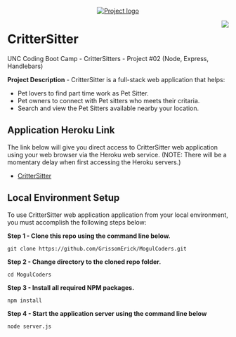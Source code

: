 
<p align="center">
 <a href="https://github.com/GrissomErick/MogulCoders" target="_blank"><img src="https://github.com/GrissomErick/MogulCoders/blob/master/public/img/crittersitter.png?raw=true" alt="Project logo"/></a>
</p>

<a href="https://github.com/GrissomErick/MogulCoders/blob/master/public/appdocs/MogulCoders.md" target="_blank"><img src="https://github.com/GrissomErick/MogulCoders/blob/master/public/img/mogulcoders.png" 
align="right"/></a>

# CritterSitter
UNC Coding Boot Camp - CritterSitters - Project #02 (Node, Express, Handlebars)
 <p></p>
 <p></p>
 
**Project Description** - CritterSitter is a full-stack web application that helps:
* Pet lovers to find part time work as Pet Sitter.
* Pet owners to connect with Pet sitters who meets their critaria.
* Search and view the Pet Sitters available nearby your location.

## Application Heroku Link
The link below will give you direct access to CritterSitter web application using your web browser via the Heroku web service. (NOTE: There will be a momentary delay when first accessing the Heroku servers.)

<!-- Heroku References: https://evening-ridge-94356.herokuapp.com/ | https://git.heroku.com/evening-ridge-94356.git -->
* [CritterSitter](http://www.google.com/)

## Local Environment Setup
To use CritterSitter web application application from your local environment, you must accomplish the following steps below:

**Step 1 - Clone this repo using the command line below.**
```
git clone https://github.com/GrissomErick/MogulCoders.git
```
**Step 2 - Change directory to the cloned repo folder.**
```
cd MogulCoders
```
**Step 3 - Install all required NPM packages.**
```
npm install
```
**Step 4 - Start the application server using the command line below**
```
node server.js
```

